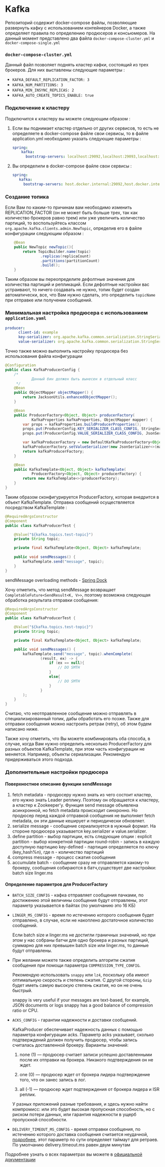 # Kafka

Репозиторий содержит docker-compose файлы, позволяющие развернуть кафку с использованием контейнеров Docker, а также определяет правила по определению продюсеров и консьюмеров.
На данный момент представлено два файла `docker-compose-cluster.yml` и `docker-compose-single.yml`
### `docker-compose-cluster.yml`
Данный файл позволяет поднять кластер кафки, состоящий из трех брокеров. 
Для них выставлены следующие параметры :
 - `KAFKA_DEFAULT_REPLICATION_FACTOR: 3`
 - `KAFKA_NUM_PARTITIONS: 3` 
 - `KAFKA_MIN_INSYNC_REPLICAS: 2` 
 - `KAFKA_AUTO_CREATE_TOPICS_ENABLE: true`
### Подключение к кластеру
Подключится к кластеру вы можете следующим образом : 
 1. Если вы поднимает кластер отдельно от других сервисов, то есть не определяете в docker-compose файле свои сервисы, то в файле application.yml необходимо указать следующие параметры : 
    ```yaml
    spring:
        kafka:
          bootstrap-servers: localhost:29092,localhost:29093,localhost:29094
    ```
 2. Вы определили в docker-compose файле свои сервисы :
     ``` yaml
    spring:
        kafka:
          bootstrap-servers: host.docker.internal:29092,host.docker.internal:29093,host.docker.internal:29094
    ```
### Cоздание топика
Если Вам по каким-то причинам вам необходимо изменить REPLICATION_FACTOR (он не может быть больше трех, так как количество брокеров равно трем) или уже увеличить количество партиций, то воспользуйтесь 
классом `org.apache.kafka.clients.admin.NewTopic`, определив его в файле конфигурации следующим образом :
```java
    @Bean
    public NewTopic newTopic(){
        return TopicBuilder.name(topic)
                .replicas(replicaCount)
                .partitions(partitionCount)
                .build();
    }
```
Таким образом вы переопределите дефолтные значения для количества партиций и репликаций.
Если дефолтные настройки вас устраивают, то ничего создавать не нужно, топик будет создан автоматически, все, что Вам нужно сделать,
это определить `topicName` при отправке или получении сообщений.
### Минимальная настройка продюсера c использованием `application.yaml`
```yaml
producer:
      client-id: example
      key-serializer: org.apache.kafka.common.serialization.StringSerializer
      value-serializer: org.apache.kafka.common.serialization.StringSerializer
```

Точно также можно выполнить настройку продюсера без использования файла конфигурации
```java
@Configuration
public class KafkaProducerConfig {
    /*
            Данный бин должен быть вынесен в отдельный класс
     */
    @Bean
    public ObjectMapper objectMapper() {
        return JacksonUtils.enhancedObjectMapper();
    }

    @Bean
    public ProducerFactory<Object, Object> producerFactory(
            KafkaProperties kafkaProperties, ObjectMapper mapper) {
        var props = kafkaProperties.buildProducerProperties();
        props.put(ProducerConfig.KEY_SERIALIZER_CLASS_CONFIG, StringSerializer.class);
        props.put(ProducerConfig.VALUE_SERIALIZER_CLASS_CONFIG, JsonSerializer.class);

        var kafkaProducerFactory = new DefaultKafkaProducerFactory<Object, Object>(props);
        kafkaProducerFactory.setValueSerializer(new JsonSerializer<>(mapper));
        return kafkaProducerFactory;
    }

    @Bean
    public KafkaTemplate<Object, Object> kafkaTemplate(
            ProducerFactory<Object, Object> producerFactory) {
        return new KafkaTemplate<>(producerFactory);
    }
}
```
Таким образом сконфигурируется ProducerFactory, которая внедрится в объект KafkaTemplate. Отправка сообщений осуществляется посредством KafkaTemplate :
```java
@RequiredArgsConstructor
@Component
public class KafkaProducerTest {

    @Value("${kafka.topics.test-topic}")
    private String topic;

    private final KafkaTemplate<Object, Object> kafkaTemplate;
    
    public void sendMessages() {
        kafkaTemplate.send("message", topic);
    }
}
```
sendMessage overloading methods - [Spring Dock](https://docs.spring.io/spring-kafka/reference/html/#kafka-template)

Хочу отметить, что метод sendMessage возвращает `CompletableFuture<SendResult<K, V>>`, поэтому возможна следующая обработка результата отправки сообщения:
```java
@RequiredArgsConstructor
@Component
public class KafkaProducerTest {

    @Value("${kafka.topics.test-topic}")
    private String topic;

    private final KafkaTemplate<Object, Object> kafkaTemplate;

    public void sendMessages() {
        kafkaTemplate.send("message", topic).whenComplete(
                (result, ex) -> {
                    if (ex == null){
                        // DO SMTH
                    }
                    else{
                        // DO SMTH
                    }
                }
        );
    }
}
```
Считаю, что неотправленное сообщение можно отправлять в специализированный топик, дабы обработать его позже. Также для отправки сообщения можно настроить ретраи (retry), 
об этом будем написано ниже.

Также хочу отметить, что Вы можете комбинировать оба способа, в случае, когда Вам нужно определить несколько ProducerFactory для разных объектов KafkaTemplate, 
при этом часть конфигурации не меняется. Например, объекты сериализации. Рекомендую придерживаться этого подхода.

### Дополнительные настройки продюсера
#### Поверхностное описание функции sendMessage
1. fetch metadata - продюсеру нужно знать из чего состоит кластер, его нужно знать Leader реплику. Поэтому он обращается к кластеру, а кластер к Zookeeper’у. Функция send message объявлена асинхронной, но fetch metadata происходит синхронно. Но продюсер перед каждой отправкой сообщения не выполняет fetch metadata, он эти данные кеширует и периодически обновляет.
2. serialize message - сообщение сериализуется в нужный формат. На стороне продюсера указывается key.serializer и value.serializer.
3. define partition - выбор партиции, есть следующие опции :
explicit partition - выбор конкретной партиции
round-robin - запись в каждую доступную партицию
key-defined - партиция определяется по ключу (key_hash%n), где n - количество партиций
4. compress message - процесс сжатия сообщения
5. accumulate batch - сообщение сразу не отправляется какому-то брокеру, сообщения собираются в батч,существует две настройки:
batch size
linger.ms
#### Определение параметров для ProducerFactory
- `BATCH_SIZE_CONFIG` - кафка отправляет сообщения пачками, по достижению этой величины сообщения будут отправлены, этот параметр указывается в байтах (по умолчанию это 16 КБ)
- `LINGER_MS_CONFIG` - время по истечению которого сообщения будет отправлено, в случае, если не накоплено достаточное количество сообщений.

  Если batch size и linger.ms не достигли граничных значений, но при этом у нас собраны батчи для одно брокера и разных партиций, суммарно для них превышен batch size или linger.ms, то данные будут отправлены.
- При желании можете также определить алгоритм сжатия сообщения при помощи параметра `COMPRESSION_TYPE_CONFIG`. 

    Рекомендую использовать `snappy` или `lz4`, поскольку оба имеют оптимальную скорость и степень сжатия. С другой стороны, `Gzip` будет иметь самую высокую степень сжатия, но он не очень быстрый.


    snappy is very useful if your messages are text-based, for example, JSON documents or logs
    snappy has a good balance of compression ratio or CPU.

- `ACKS_CONFIG` - гарантии надежности и доставки сообщений.

    KafkaProducer обеспечивает надежность данных с помощью параметра конфигурации acks. Параметр acks указывает, сколько подтверждений должен получить продюсер, чтобы запись считалась доставленной брокеру. 
    Варианты значений:

  1. none (1) — продюсер считает записи успешно доставленными после их отправки на брокера. Никакого подтверждения он не ждет.

  2. one (0) — продюсер ждет от брокера лидера подтверждение того, что он занес запись в лог. 

  3. all (-1) — продюсер ждет подтверждения от брокера лидера и ISR реплик. 

    У разных приложений разные требования, и здесь нужно найти компромисс: или это будет высокая пропускная способность, но с риском потери данных, 
    или гарантия надежности в ущерб пропускной способности.


- `DELIVERY_TIMEOUT_MS_CONFIG` - время отправки сообщения, по истечению которого доставка сообщения считается неудачной, [подробнее](https://www.conduktor.io/kafka/kafka-producer-retries/), этот параметр по сути определяет таймаут для ретраев. По умолчанию delivery.timeout.ms равен двум минутам

Подробнее узнать о всех параметрах вы можете в [официальной документации](https://kafka.apache.org/documentation/#producerconfigs) 


 

